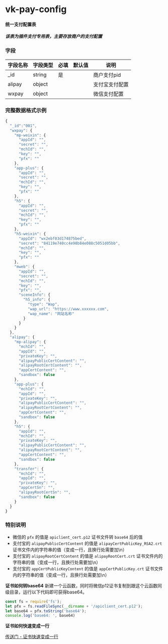 # vk-pay-config

#### 统一支付配置表

___该表为插件支付专用表，主要存放商户的支付配置___

### 字段

| 字段名称   | 字段类型       | 必填    | 默认值  | 说明 |
|------- |-----------|---------|-------|-------|
| _id    |  string   | 是  |   | 商户支付pid |
| alipay |  object   |   |   | 支付宝支付配置 |
| wxpay  |  object   |   |   | 微信支付配置 |


### 完整数据格式示例

```js
{
  "_id":"001",
  "wxpay": {
    "mp-weixin": {
      "appId": "",
      "secret": "",
      "mchId": "",
      "key": "",
      "pfx": ""
    },
    "app-plus": {
      "appId": "",
      "secret": "",
      "mchId": "",
      "key": "",
      "pfx": ""
    },
    "h5": {
      "appId": "",
      "secret": "",
      "mchId": "",
      "key": "",
      "pfx": ""
    },
    "h5-weixin": {
      "appId": "wx2ebf03d174875bed",
      "secret": "84119e740cc4e98b84e088c5051d05bb",
      "mchId": "",
      "key": "",
      "pfx": ""
    },
    "mweb": {
      "appId": "",
      "secret": "",
      "mchId": "",
      "key": "",
      "pfx": "",
      "sceneInfo": {
        "h5_info": {
          "type": "Wap",
          "wap_url": "https://www.xxxxxx.com",
          "wap_name": "网站名称"
        }
      }
    }
  },
  "alipay": {
    "mp-alipay": {
      "mchId": "",
      "appId": "",
      "privateKey": "",
      "alipayPublicCertContent": "",
      "alipayRootCertContent": "",
      "appCertContent": "",
      "sandbox": false
    },
    "app-plus": {
      "mchId": "",
      "appId": "",
      "privateKey": "",
      "alipayPublicCertContent": "",
      "alipayRootCertContent": "",
      "appCertContent": "",
      "sandbox": false
    },
    "h5": {
      "appId": "",
      "mchId": "",
      "privateKey": "",
      "alipayPublicCertContent": "",
      "alipayRootCertContent": "",
      "appCertContent": "",
      "sandbox": false
    },
    "transfer": {
      "mchId": "",
      "appId": "",
      "privateKey": "",
      "appCertSn": "",
      "alipayRootCertSn": "",
      "sandbox": false
    }
  }
}
```

### 特别说明

* 微信的 `pfx` 的值是 `apiclient_cert.p12` 证书文件转 `base64` 后的值
* 支付宝的 `alipayPublicCertContent` 的值是 `alipayCertPublicKey_RSA2.crt` 证书文件内的字符串的值（变成一行，且换行处需要加\n）
* 支付宝的 `alipayRootCertContent` 的值是 `alipayRootCert.crt` 证书文件内的字符串的值（变成一行，且换行处需要加\n）
* 支付宝的 `appCertPublicKeyContent` 的值是 `appCertPublicKey.crt` 证书文件内的字符串的值（变成一行，且换行处需要加\n）

**证书如何转base64**
新建一个云函数，同时将微信p12证书复制到跟这个云函数同级目录，运行以下代码即可获得base64。
```js
const fs = require('fs');
let pfx = fs.readFileSync(__dirname + '/apiclient_cert.p12');
let base64 = pfx.toString('base64');
console.log('base64: ', base64)
```

**证书如何快速变成一行**

[传送门 - 证书快速变成一行](https://vkunicloud.fsq.pub/admin/?t=20220904#/pages_template/components/form/form-cert)